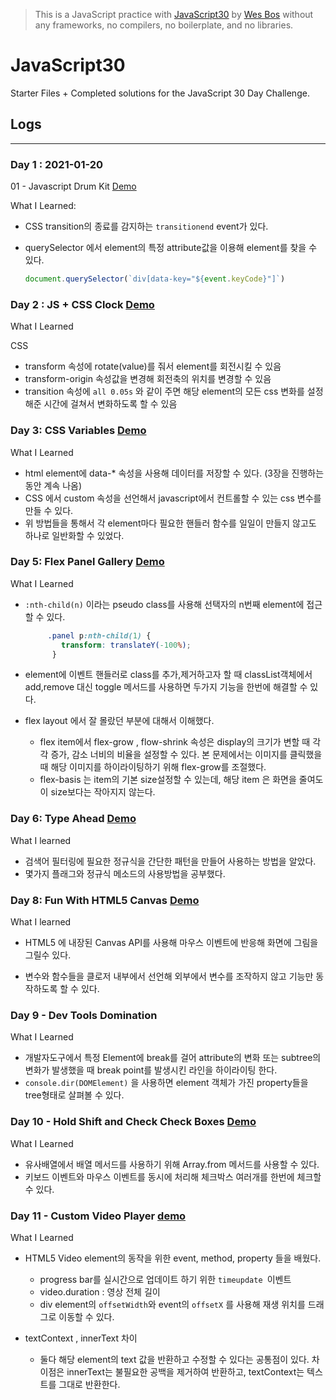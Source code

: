 > This is a JavaScript practice with [JavaScript30](https://javascript30.com/) by [Wes Bos](https://github.com/wesbos) without any frameworks, no compilers, no boilerplate, and no libraries.

# JavaScript30

Starter Files + Completed solutions for the JavaScript 30 Day Challenge.

## Logs

----

### Day 1 : 2021-01-20

01 - Javascript Drum Kit [Demo](https://bbumjun.github.io/Javascript30/01%20-%20JavaScript%20Drum%20Kit/)

What I Learned:

- CSS transition의 종료를 감지하는 `transitionend` event가 있다.

- querySelector 에서 element의 특정 attribute값을 이용해 element를 찾을 수 있다. 

  ```javascript
  document.querySelector(`div[data-key="${event.keyCode}"]`)
  ```

### Day 2 : JS + CSS Clock [Demo](https://bbumjun.github.io/Javascript30/02%20-%20JS%20and%20CSS%20Clock/)

What I Learned

CSS

- transform 속성에 rotate(value)를 줘서 element를 회전시킬 수 있음
- transform-origin 속성값을 변경해 회전축의 위치를 변경할 수 있음
- transition 속성에 `all 0.05s` 와 같이 주면 해당 element의 모든 css 변화를 설정해준 시간에 걸쳐서 변화하도록 할 수 있음

### Day 3: CSS Variables [Demo](https://bbumjun.github.io/Javascript30/03%20-%20CSS%20Variables/)

What I Learned

- html element에 data-* 속성을 사용해 데이터를 저장할 수 있다. (3장을 진행하는 동안 계속 나옴)
- CSS 에서 custom 속성을 선언해서 javascript에서 컨트롤할 수 있는 css 변수를 만들 수 있다.
- 위 방법들을 통해서 각 element마다 필요한 핸들러 함수를 일일이 만들지 않고도 하나로 일반화할 수 있었다.


### Day 5: Flex Panel Gallery [Demo](https://bbumjun.github.io/Javascript30/05%20-%20Flex%20Panel%20Gallery/)

What I Learned

- `:nth-child(n)` 이라는 pseudo class를 사용해 선택자의 n번째 element에 접근할 수 있다.

  ```css
       .panel p:nth-child(1) {
          transform: translateY(-100%);
        }
  ```

- element에 이벤트 핸들러로 class를 추가,제거하고자 할 때 classList객체에서  add,remove 대신 toggle 메서드를 사용하면 두가지 기능을 한번에 해결할 수 있다.

- flex layout 에서 잘 몰랐던 부분에 대해서 이해했다.

  - flex item에서 flex-grow , flow-shrink 속성은 display의 크기가 변할 때 각각 증가, 감소 너비의 비율을 설정할 수 있다. 본 문제에서는 이미지를 클릭했을 때 해당 이미지를 하이라이팅하기 위해 flex-grow를 조절했다.
  - flex-basis 는 item의 기본 size설정할 수 있는데, 해당 item 은 화면을 줄여도 이 size보다는 작아지지 않는다.

### Day 6: Type Ahead [Demo](https://bbumjun.github.io/Javascript30/06%20-%20Type%20Ahead)

What I learned

- 검색어 필터링에 필요한 정규식을 간단한 패턴을 만들어 사용하는 방법을 알았다.
- 몇가지 플래그와 정규식 메소드의 사용방법을 공부했다.


### Day 8: Fun With HTML5 Canvas [Demo](https://bbumjun.github.io/Javascript30/08%20-%20Fun%20with%20HTML5%20Canvas/)

What I learned

- HTML5 에 내장된 Canvas API를 사용해 마우스 이벤트에 반응해 화면에 그림을 그릴수 있다.

- 변수와 함수들을 클로저 내부에서 선언해 외부에서 변수를 조작하지 않고 기능만 동작하도록 할 수 있다.

  
### Day 9 - Dev Tools Domination

What I Learned

- 개발자도구에서 특정 Element에 break를 걸어  attribute의 변화 또는 subtree의 변화가 발생했을 때 break point를 발생시킨 라인을 하이라이팅 한다.
- `console.dir(DOMElement)` 을 사용하면  element 객체가 가진 property들을 tree형태로 살펴볼 수 있다.



### Day 10 - Hold Shift and Check Check Boxes [Demo](https://bbumjun.github.io/Javascript30/10%20-%20Hold%20Shift%20and%20Check%20Checkboxes/)

What I Learned

- 유사배열에서 배열 메서드를 사용하기 위해 Array.from 메서드를 사용할 수 있다.
- 키보드 이벤트와 마우스 이벤트를 동시에 처리해 체크박스 여러개를 한번에 체크할 수 있다.

### Day 11 - Custom Video Player [demo](https://bbumjun.github.io/Javascript30/11%20-%20Custom%20Video%20Player/)

What I Learned

- HTML5 Video element의 동작을 위한 event, method, property 들을 배웠다. 
  - progress bar를 실시간으로 업데이트 하기 위한 `timeupdate `이벤트
  - video.duration : 영상 전체 길이
  - div element의 `offsetWidth`와 event의 `offsetX` 를 사용해 재생 위치를 드래그로 이동할 수 있다.

- textContext , innerText 차이
  - 둘다 해당 element의 text 값을 반환하고 수정할 수 있다는 공통점이 있다. 차이점은 innerText는 불필요한 공백을 제거하여 반환하고, textContext는 텍스트를 그대로 반환한다.






  

